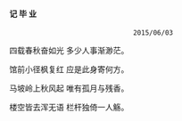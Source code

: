 #### 记   毕  业                            

                                   2015/06/03

四载春秋奋如光 多少人事渐渺茫。

馆前小径枫复红 应是此身寄何方。

马坡岭上秋风起 唯有孤月与残香。

楼空皆去浑无语 栏杆独倚一人觞。

